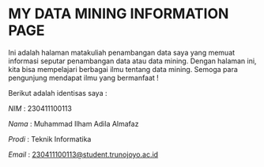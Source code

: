 # MY DATA MINING INFORMATION PAGE

Ini adalah halaman matakuliah penambangan data saya yang memuat informasi seputar penambangan data atau data mining.
Dengan halaman ini, kita bisa mempelajari berbagai ilmu tentang data mining.
Semoga para pengunjung mendapat ilmu yang bermanfaat !

Berikut adalah identisas saya :

*NIM*     : 230411100113

*Nama*    : Muhammad Ilham Adila Almafaz

*Prodi*   : Teknik Informatika

*Email*   : 230411100113@student.trunojoyo.ac.id


```{tableofcontents}
```
